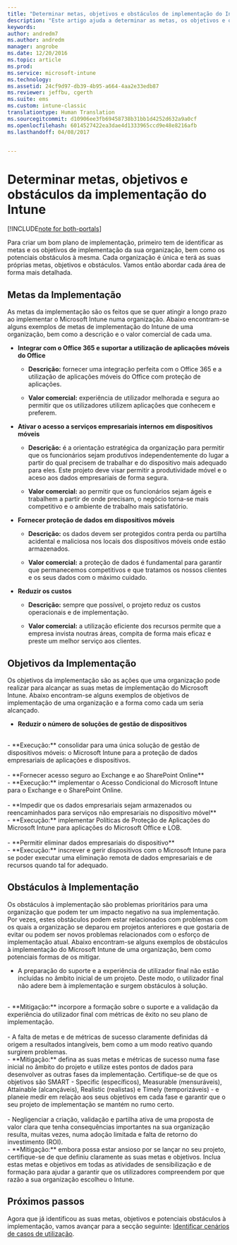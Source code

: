 ```yaml
---
title: "Determinar metas, objetivos e obstáculos de implementação do Intune | Documentos da Microsoft"
description: "Este artigo ajuda a determinar as metas, os objetivos e os obstáculos da implementação para uma implementação apenas na cloud do Microsoft Intune."
keywords: 
author: andredm7
ms.author: andredm
manager: angrobe
ms.date: 12/20/2016
ms.topic: article
ms.prod: 
ms.service: microsoft-intune
ms.technology: 
ms.assetid: 24cf9d97-db39-4b95-a664-4aa2e33edb87
ms.reviewer: jeffbu, cgerth
ms.suite: ems
ms.custom: intune-classic
translationtype: Human Translation
ms.sourcegitcommit: d10906ee3fb69458738b31bb1d4252d632a9a0cf
ms.openlocfilehash: 6014527422ea3dae4d1333965ccd9e48e8216afb
ms.lasthandoff: 04/08/2017


---
```


# <a name="determine-intune-deployment-goals-objectives-and-challenges"></a>Determinar metas, objetivos e obstáculos da implementação do Intune

[!INCLUDE[note for both-portals](../includes/note-for-both-portals.md)]

Para criar um bom plano de implementação, primeiro tem de identificar as metas e os objetivos de implementação da sua organização, bem como os potenciais obstáculos à mesma. Cada organização é única e terá as suas próprias metas, objetivos e obstáculos. Vamos então abordar cada área de forma mais detalhada.

## <a name="deployment-goals"></a>Metas da Implementação

As metas da implementação são os feitos que se quer atingir a longo prazo ao implementar o Microsoft Intune numa organização. Abaixo encontram-se alguns exemplos de metas de implementação do Intune de uma organização, bem como a descrição e o valor comercial de cada uma.

-   **Integrar com o Office 365 e suportar a utilização de aplicações móveis do Office**

    -   **Descrição:** fornecer uma integração perfeita com o Office 365 e a utilização de aplicações móveis do Office com proteção de aplicações.

    -   **Valor comercial:** experiência de utilizador melhorada e segura ao permitir que os utilizadores utilizem aplicações que conhecem e preferem.

-   **Ativar o acesso a serviços empresariais internos em dispositivos móveis**

    -   **Descrição:** é a orientação estratégica da organização para permitir que os funcionários sejam produtivos independentemente do lugar a partir do qual precisem de trabalhar e do dispositivo mais adequado para eles. Este projeto deve visar permitir a produtividade móvel e o aceso aos dados empresariais de forma segura.

    -   **Valor comercial:** ao permitir que os funcionários sejam ágeis e trabalhem a partir de onde precisam, o negócio torna-se mais competitivo e o ambiente de trabalho mais satisfatório.

-   **Fornecer proteção de dados em dispositivos móveis**

    -   **Descrição:** os dados devem ser protegidos contra perda ou partilha acidental e maliciosa nos locais dos dispositivos móveis onde estão armazenados.

    -   **Valor comercial:** a proteção de dados é fundamental para garantir que permanecemos competitivos e que tratamos os nossos clientes e os seus dados com o máximo cuidado.

-   **Reduzir os custos**

    -   **Descrição:** sempre que possível, o projeto reduz os custos operacionais e de implementação.

    -    **Valor comercial:** a utilização eficiente dos recursos permite que a empresa invista noutras áreas, compita de forma mais eficaz e preste um melhor serviço aos clientes.

## <a name="deployment-objectives"></a>Objetivos da Implementação

Os objetivos da implementação são as ações que uma organização pode realizar para alcançar as suas metas de implementação do Microsoft Intune. Abaixo encontram-se alguns exemplos de objetivos de implementação de uma organização e a forma como cada um seria alcançado.

-   **Reduzir o número de soluções de gestão de dispositivos**
<br>
    -   **Execução:** consolidar para uma única solução de gestão de dispositivos móveis: o Microsoft Intune para a proteção de dados empresariais de aplicações e dispositivos.
<br></br>
-   **Fornecer acesso seguro ao Exchange e ao SharePoint Online**
<br>
    -   **Execução:** implementar o Acesso Condicional do Microsoft Intune para o Exchange e o SharePoint Online.
<br></br>
-   **Impedir que os dados empresariais sejam armazenados ou reencaminhados para serviços não empresariais no dispositivo móvel**
<br>
    -   **Execução:** implementar Políticas de Proteção de Aplicações do Microsoft Intune para aplicações do Microsoft Office e LOB.
<br></br>
-   **Permitir eliminar dados empresariais do dispositivo**
<br>
    -   **Execução:** inscrever e gerir dispositivos com o Microsoft Intune para se poder executar uma eliminação remota de dados empresariais e de recursos quando tal for adequado.

## <a name="deployment-challenges"></a>Obstáculos à Implementação

Os obstáculos à implementação são problemas prioritários para uma organização que podem ter um impacto negativo na sua implementação. Por vezes, estes obstáculos podem estar relacionados com problemas com os quais a organização se deparou em projetos anteriores e que gostaria de evitar ou podem ser novos problemas relacionados com o esforço de implementação atual. Abaixo encontram-se alguns exemplos de obstáculos à implementação do Microsoft Intune de uma organização, bem como potenciais formas de os mitigar.

-   A preparação do suporte e a experiência de utilizador final não estão incluídas no âmbito inicial de um projeto.  Deste modo, o utilizador final não adere bem à implementação e surgem obstáculos à solução.
<br>
    -   **Mitigação:** incorpore a formação sobre o suporte e a validação da experiência do utilizador final com métricas de êxito no seu plano de implementação.
<br></br>
-   A falta de metas e de métricas de sucesso claramente definidas dá origem a resultados intangíveis, bem como a um modo reativo quando surgirem problemas.
<br>
    -   **Mitigação:** defina as suas metas e métricas de sucesso numa fase inicial no âmbito do projeto e utilize estes pontos de dados para desenvolver as outras fases da implementação. Certifique-se de que os objetivos são SMART - Specific (específicos), Measurable (mensuráveis), Attainable (alcançáveis), Realistic (realistas) e Timely (temporizáveis) - e planeie medir em relação aos seus objetivos em cada fase e garantir que o seu projeto de implementação se mantém no rumo certo.
<br></br>
-   Negligenciar a criação, validação e partilha ativa de uma proposta de valor clara que tenha consequências importantes na sua organização resulta, muitas vezes, numa adoção limitada e falta de retorno do investimento (ROI).
<br>
    -   **Mitigação:** embora possa estar ansioso por se lançar no seu projeto, certifique-se de que definiu claramente as suas metas e objetivos. Inclua estas metas e objetivos em todas as atividades de sensibilização e de formação para ajudar a garantir que os utilizadores compreendem por que razão a sua organização escolheu o Intune.

## <a name="next-steps"></a>Próximos passos

Agora que já identificou as suas metas, objetivos e potenciais obstáculos à implementação, vamos avançar para a secção seguinte: [Identificar cenários de casos de utilização](section-2-identify-use-case-scenarios.md).

